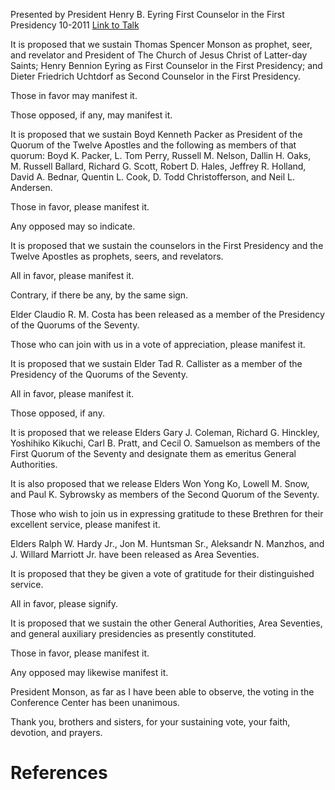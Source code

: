 Presented by President Henry B. Eyring
First Counselor in the First Presidency
10-2011
[Link to Talk](https://www.churchofjesuschrist.org/study/general-conference/2011/10/the-sustaining-of-church-officers?lang=eng)

It is proposed that we sustain Thomas Spencer Monson as prophet, seer, and revelator and President of The Church of Jesus Christ of Latter-day Saints; Henry Bennion Eyring as First Counselor in the First Presidency; and Dieter Friedrich Uchtdorf as Second Counselor in the First Presidency.

Those in favor may manifest it.

Those opposed, if any, may manifest it.

It is proposed that we sustain Boyd Kenneth Packer as President of the Quorum of the Twelve Apostles and the following as members of that quorum: Boyd K. Packer, L. Tom Perry, Russell M. Nelson, Dallin H. Oaks, M. Russell Ballard, Richard G. Scott, Robert D. Hales, Jeffrey R. Holland, David A. Bednar, Quentin L. Cook, D. Todd Christofferson, and Neil L. Andersen.

Those in favor, please manifest it.

Any opposed may so indicate.

It is proposed that we sustain the counselors in the First Presidency and the Twelve Apostles as prophets, seers, and revelators.

All in favor, please manifest it.

Contrary, if there be any, by the same sign.

Elder Claudio R. M. Costa has been released as a member of the Presidency of the Quorums of the Seventy.

Those who can join with us in a vote of appreciation, please manifest it.

It is proposed that we sustain Elder Tad R. Callister as a member of the Presidency of the Quorums of the Seventy.

All in favor, please manifest it.

Those opposed, if any.

It is proposed that we release Elders Gary J. Coleman, Richard G. Hinckley, Yoshihiko Kikuchi, Carl B. Pratt, and Cecil O. Samuelson as members of the First Quorum of the Seventy and designate them as emeritus General Authorities.

It is also proposed that we release Elders Won Yong Ko, Lowell M. Snow, and Paul K. Sybrowsky as members of the Second Quorum of the Seventy.

Those who wish to join us in expressing gratitude to these Brethren for their excellent service, please manifest it.

Elders Ralph W. Hardy Jr., Jon M. Huntsman Sr., Aleksandr N. Manzhos, and J. Willard Marriott Jr. have been released as Area Seventies.

It is proposed that they be given a vote of gratitude for their distinguished service.

All in favor, please signify.

It is proposed that we sustain the other General Authorities, Area Seventies, and general auxiliary presidencies as presently constituted.

Those in favor, please manifest it.

Any opposed may likewise manifest it.

President Monson, as far as I have been able to observe, the voting in the Conference Center has been unanimous.

Thank you, brothers and sisters, for your sustaining vote, your faith, devotion, and prayers.

# References

